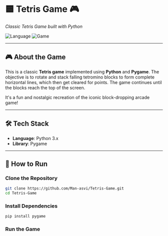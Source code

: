# 🟦 Tetris Game 🎮  
_Classic Tetris Game built with Python_

![Language](https://img.shields.io/badge/Language-Python-blue)
![Game](https://img.shields.io/badge/Category-Arcade%20Game-orange)

---

## 🎮 About the Game

This is a classic **Tetris game** implemented using **Python** and **Pygame**. The objective is to rotate and stack falling tetromino blocks to form complete horizontal lines, which then get cleared for points. The game continues until the blocks reach the top of the screen.

It's a fun and nostalgic recreation of the iconic block-dropping arcade game!

---

## 🛠️ Tech Stack

- **Language**: Python 3.x  
- **Library**: Pygame

---

## 🚀 How to Run

### Clone the Repository

```bash
git clone https://github.com/Man-asvi/Tetris-Game.git
cd Tetris-Game
```

### Install Dependencies

```bash
pip install pygame
```

### Run the Game

